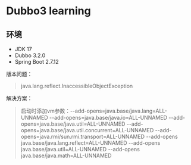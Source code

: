 # Dubbo3 learning

## 环境
* JDK 17
* Dubbo 3.2.0
* Spring Boot 2.7.12

版本问题：
> java.lang.reflect.InaccessibleObjectException

解决方案：
> 启动时添加vm参数：--add-opens=java.base/java.lang=ALL-UNNAMED --add-opens=java.base/java.io=ALL-UNNAMED --add-opens=java.base/java.util=ALL-UNNAMED --add-opens=java.base/java.util.concurrent=ALL-UNNAMED --add-opens=java.rmi/sun.rmi.transport=ALL-UNNAMED --add-opens java.base/java.lang.reflect=ALL-UNNAMED --add-opens java.base/java.util=ALL-UNNAMED --add-opens java.base/java.math=ALL-UNNAMED
